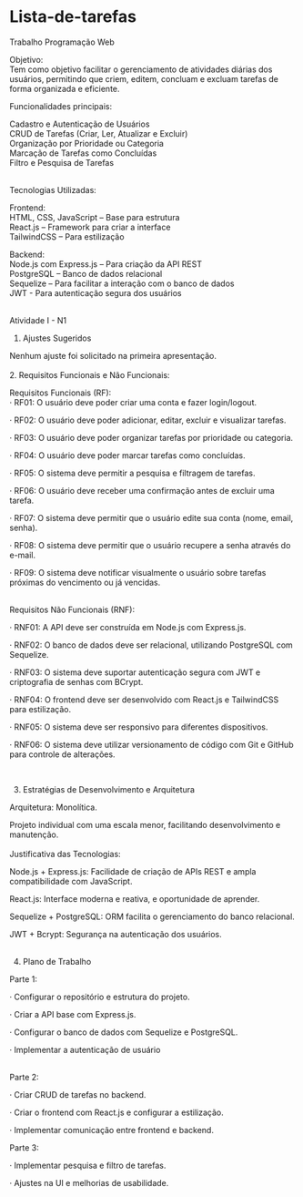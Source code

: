 # Lista-de-tarefas
Trabalho Programação Web 

Objetivo:<br>
 Tem como objetivo facilitar o gerenciamento de atividades diárias dos usuários, permitindo que criem, editem, concluam e excluam tarefas de forma organizada e eficiente.


Funcionalidades principais:

Cadastro e Autenticação de Usuários<br>
CRUD de Tarefas (Criar, Ler, Atualizar e Excluir)<br>
Organização por Prioridade ou Categoria<br>
Marcação de Tarefas como Concluídas<br>
Filtro e Pesquisa de Tarefas<br>
<br>

Tecnologias Utilizadas:<br>

Frontend:<br>
HTML, CSS, JavaScript – Base para estrutura<br>
React.js – Framework para criar a interface<br>
TailwindCSS – Para estilização <br>


Backend:<br> 
Node.js com Express.js – Para criação da API REST<br>
PostgreSQL – Banco de dados relacional<br>
Sequelize – Para facilitar a interação com o banco de dados<br>
JWT - Para autenticação segura dos usuários<br>
<br>

Atividade I - N1
<br>

1. Ajustes Sugeridos

Nenhum ajuste foi solicitado na primeira apresentação.<br>
<br>
2. Requisitos Funcionais e Não Funcionais:


Requisitos Funcionais (RF):
<br>
· RF01: O usuário deve poder criar uma conta e fazer login/logout.

· RF02: O usuário deve poder adicionar, editar, excluir e visualizar tarefas.

· RF03: O usuário deve poder organizar tarefas por prioridade ou categoria.

· RF04: O usuário deve poder marcar tarefas como concluídas.

· RF05: O sistema deve permitir a pesquisa e filtragem de tarefas.

· RF06: O usuário deve receber uma confirmação antes de excluir uma tarefa.

· RF07: O sistema deve permitir que o usuário edite sua conta (nome, email, senha).

· RF08: O sistema deve permitir que o usuário recupere a senha através do e-mail.

· RF09: O sistema deve notificar visualmente o usuário sobre tarefas próximas do vencimento ou já vencidas.

<br>
Requisitos Não Funcionais (RNF):<br>

· RNF01: A API deve ser construída em Node.js com Express.js.

· RNF02: O banco de dados deve ser relacional, utilizando PostgreSQL com Sequelize.

· RNF03: O sistema deve suportar autenticação segura com JWT e criptografia de senhas com BCrypt.

· RNF04: O frontend deve ser desenvolvido com React.js e TailwindCSS para estilização.

· RNF05: O sistema deve ser responsivo para diferentes dispositivos.

· RNF06: O sistema deve utilizar versionamento de código com Git e GitHub para controle de alterações.

<br>

3. Estratégias de Desenvolvimento e Arquitetura<br>


Arquitetura: Monolítica.

Projeto individual com uma escala menor, facilitando desenvolvimento e manutenção.<br>
<br>
Justificativa das Tecnologias:

Node.js + Express.js: Facilidade de criação de APIs REST e ampla compatibilidade com JavaScript.

React.js: Interface moderna e reativa, e oportunidade de aprender.

Sequelize + PostgreSQL: ORM facilita o gerenciamento do banco relacional.

JWT + Bcrypt: Segurança na autenticação dos usuários.<br>
<br>


4. Plano de Trabalho

Parte 1:

· Configurar o repositório e estrutura do projeto.

· Criar a API base com Express.js.

· Configurar o banco de dados com Sequelize e PostgreSQL.

· Implementar a autenticação de usuário<br>
<br>

Parte 2:<br>

· Criar CRUD de tarefas no backend.

· Criar o frontend com React.js e configurar a estilização.

· Implementar comunicação entre frontend e backend.
<br>

Parte 3:<br>

· Implementar pesquisa e filtro de tarefas.

· Ajustes na UI e melhorias de usabilidade.
